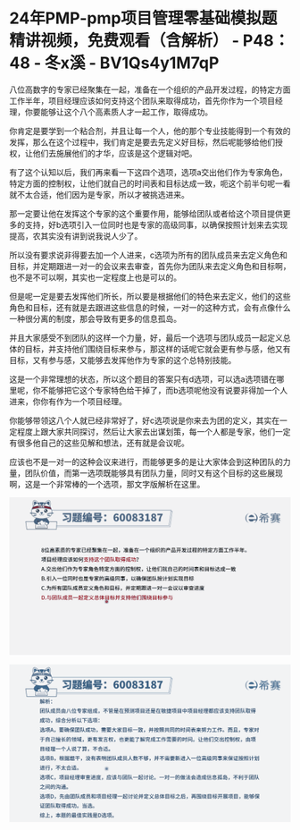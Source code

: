 # 24年PMP-pmp项目管理零基础模拟题精讲视频，免费观看（含解析） - P48：48 - 冬x溪 - BV1Qs4y1M7qP

八位高数字的专家已经聚集在一起，准备在一个组织的产品开发过程，的特定方面工作半年，项目经理应该如何支持这个团队来取得成功，首先你作为一个项目经理，你要能够让这个八个高素质人才一起工作，取得成功。

你肯定是要学到一个粘合剂，并且让每一个人，他的那个专业技能得到一个有效的发挥，那么在这个过程中，我们肯定是要去先定义好目标，然后呢能够给他们授权，让他们去施展他们的才华，应该是这个逻辑对吧。

有了这个认知以后，我们再来看一下这四个选项，选项a交出他们作为专家角色，特定方面的控制权，让他们就自己的时间表和目标达成一致，呃这个前半句呢一看就不太合适，他们因为是专家，所以才被挑选进来。

那一定要让他在发挥这个专家的这个重要作用，能够给团队或者给这个项目提供更多的支持，好b选项引入一位同时也是专家的高级同事，以确保按照计划来去实现提高，农其实没有讲到说我说人少了。

所以没有要求说非得要去加一个人进来，c选项为所有的团队成员来去定义角色和目标，并定期跟进一对一的会议来去审查，首先你为团队来去定义角色和目标啊，也不是不可以啊，其实也一定程度上也是可以的。

但是呢一定是要去发挥他们所长，所以要是根据他们的特色来去定义，他们的这些角色和目标，还有就是去跟进这些信息的时候，一对一的这种方式，会有点像什么一种很分离的制度，那会导致有更多的信息孤岛。

并且大家感受不到团队的这样一个力量，好，最后一个选项与团队成员一起定义总体的目标，并支持他们围绕目标来参与，那这样的话呢它就会更有参与感，他又有目标，又有参与感，又能够去发挥他作为专家的这个总特别技能。

这是一个非常理想的状态，所以这个题目的答案只有d选项，可以选a选项错在哪里呢，你不能够把它这个专家特色给干掉了，而b选项呢他没有说要非得加一个人进来，你你有作为一个项目经理。

你能够带领这八个人就已经非常好了，好c选项说是你来去为团的定义，其实在一定程度上跟大家共同探讨，然后让大家去出谋划策，每一个人都是专家，他们一定有很多他自己的这些见解和想法，还有就是会议呢。

应该也不是一对一的这种会议来进行，而能够更多的是让大家体会到这种团队的力量，团队价值，而第一选项既能够具有团队力量，同时又有这个目标的这些展现啊，这是一个非常棒的一个选项，那文字版解析在这里。



![](img/0784826d67468086282314deb8a2ff7a_1.png)

![](img/0784826d67468086282314deb8a2ff7a_2.png)